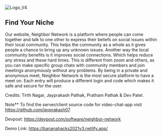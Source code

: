 ![Logo_V4](https://user-images.githubusercontent.com/49925882/190213576-2f1ba2ba-8b83-4c31-9611-f66afa61935f.png)

## Find Your Niche

Our website, Neighbor Network is a platform where people can come together and talk to one other to express their beliefs on social issues within their local community. This helps the community as a whole as it gives people a chance to bring up any unknown issues. Another way the local community benefits is it improves social connections. Which helps reduce any stress and these hard times. This is different from zoom and others, as you can make specific group chats with community members and join meetings anonymously without any problems. By being in a private and anonymous meet, Neighbor Network is the most secure platform to have a meet on. Each entry will produce a different login and code which makes it safe and secure for the user.

Credits: Tirth Nagar, Jayprakash Pathak, Pratham Pathak & Dev Patel.

Note** To find the server/client source code for video-chat-app visit https://github.com/jayprakash07.

Devpost: https://devpost.com/software/neighbor-network

Demo Link: https://bananahacks2021v3.netlify.app/
